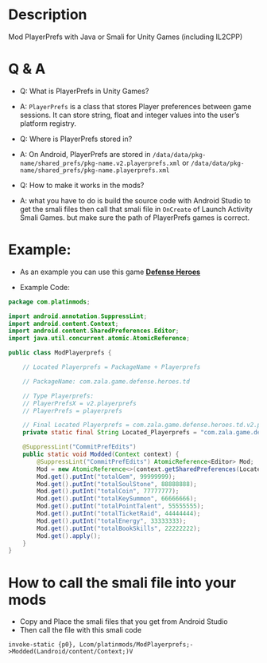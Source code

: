 # Description
Mod PlayerPrefs with Java or Smali for Unity Games (including IL2CPP)

# Q & A
- Q: What is PlayerPrefs in Unity Games?
- A: `PlayerPrefs` is a class that stores Player preferences between game sessions. It can store string, float and integer values into the user’s platform registry.

- Q: Where is PlayerPrefs stored in?
- A: On Android, PlayerPrefs are stored in `/data/data/pkg-name/shared_prefs/pkg-name.v2.playerprefs.xml` or `/data/data/pkg-name/shared_prefs/pkg-name.playerprefs.xml`

- Q: How to make it works in the mods?
- A: what you have to do is build the source code with Android Studio to get the smali files then call that smali file in `OnCreate` of Launch Activity Smali Games. but make sure the path of PlayerPrefs games is correct.


# Example:
- As an example you can use this game **[Defense Heroes](https://play.google.com/store/apps/details?id=com.zala.game.defense.heroes.td)**

- Example Code:
```java
package com.platinmods;

import android.annotation.SuppressLint;
import android.content.Context;
import android.content.SharedPreferences.Editor;
import java.util.concurrent.atomic.AtomicReference;

public class ModPlayerprefs {

    // Located Playerprefs = PackageName + Playerprefs

    // PackageName: com.zala.game.defense.heroes.td

    // Type Playerprefs:
    // PlayerPrefsX = v2.playerprefs
    // PlayerPrefs = playerprefs

    // Final Located Playerprefs = com.zala.game.defense.heroes.td.v2.playerprefs
    private static final String Located_Playerprefs = "com.zala.game.defense.heroes.td.v2.playerprefs";

    @SuppressLint("CommitPrefEdits")
    public static void Modded(Context context) {
        @SuppressLint("CommitPrefEdits") AtomicReference<Editor> Mod;
        Mod = new AtomicReference<>(context.getSharedPreferences(Located_Playerprefs, 0).edit());
        Mod.get().putInt("totalGem", 99999999);
        Mod.get().putInt("totalSoulStone", 88888888);
        Mod.get().putInt("totalCoin", 77777777);
        Mod.get().putInt("totalKeySummon", 66666666);
        Mod.get().putInt("totalPointTalent", 55555555);
        Mod.get().putInt("totalTicketRaid", 44444444);
        Mod.get().putInt("totalEnergy", 33333333);
        Mod.get().putInt("totalBookSkills", 22222222);
        Mod.get().apply();
    }
}
```

# How to call the smali file into your mods
- Copy and Place the smali files that you get from Android Studio
- Then call the file with this smali code
```smali
invoke-static {p0}, Lcom/platinmods/ModPlayerprefs;->Modded(Landroid/content/Context;)V
```
